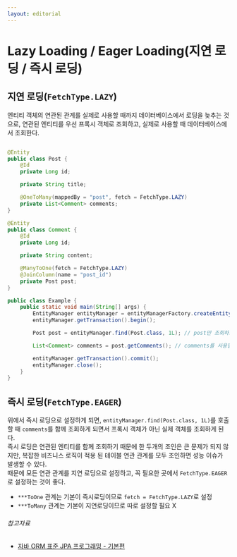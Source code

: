 ```yaml
---
layout: editorial
---
```


# Lazy Loading / Eager Loading(지연 로딩 / 즉시 로딩)

## 지연 로딩(`FetchType.LAZY`)

엔티티 객체의 연관된 관계를 실제로 사용할 때까지 데이터베이스에서 로딩을 늦추는 것으로, 연관된 엔티티를 우선 프록시 객체로 조회하고, 실제로 사용할 때 데이터베이스에서 조회한다.

```java

@Entity
public class Post {
    @Id
    private Long id;

    private String title;

    @OneToMany(mappedBy = "post", fetch = FetchType.LAZY)
    private List<Comment> comments;
}

@Entity
public class Comment {
    @Id
    private Long id;

    private String content;

    @ManyToOne(fetch = FetchType.LAZY)
    @JoinColumn(name = "post_id")
    private Post post;
}
```

```java
public class Example {
    public static void main(String[] args) {
        EntityManager entityManager = entityManagerFactory.createEntityManager();
        entityManager.getTransaction().begin();

        Post post = entityManager.find(Post.class, 1L); // post만 조회하고, comments는 조회하지 않고, 값이 없는 프록시 객체를 가지고 있음

        List<Comment> comments = post.getComments(); // comments를 사용할 때 데이터베이스에서 조회

        entityManager.getTransaction().commit();
        entityManager.close();
    }
}
```

## 즉시 로딩(`FetchType.EAGER`)

위에서 즉시 로딩으로 설정하게 되면, `entityManager.find(Post.class, 1L)`를 호출할 때 `comments`를 함께 조회하게 되면서 프록시 객체가 아닌 실제 객체를 조회하게 된다.  
즉시 로딩은 연관된 엔티티를 함께 조회하기 때문에 한 두개의 조인은 큰 문제가 되지 않지만, 복잡한 비즈니스 로직이 적용 된 테이블 연관 관계를 모두 조인하면 성능 이슈가 발생할 수 있다.  
때문에 모든 연관 관계를 지연 로딩으로 설정하고, 꼭 필요한 곳에서 `FetchType.EAGER`로 설정하는 것이 좋다.

- `***ToOne` 관계는 기본이 즉시로딩이므로 `fetch = FetchType.LAZY`로 설정
- `***ToMany` 관계는 기본이 지연로딩이므로 따로 설정할 필요 X

###### 참고자료

- [자바 ORM 표준 JPA 프로그래밍 - 기본편](https://www.inflearn.com/course/ORM-JPA-Basic)